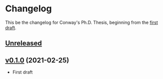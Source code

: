 # Changelog

This be the changelog for Conway's Ph.D. Thesis,
beginning from the [first draft][v0.1.0].


## [Unreleased]


## [v0.1.0] (2021-02-25)

- First draft


[Unreleased]: https://github.com/yawnoc/phd-thesis/compare/v0.1.0...HEAD
[v0.1.0]: https://github.com/yawnoc/phd-thesis/releases/tag/v0.1.0
